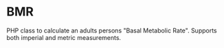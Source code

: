 # BMR
PHP class to calculate an adults persons "Basal Metabolic Rate". Supports both imperial and metric measurements.
